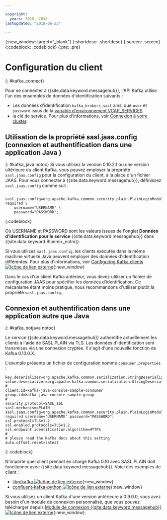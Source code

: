 ```yaml
---

copyright:
  years: 2015, 2018
lastupdated: "2018-06-22"

---
```


{:new_window: target="_blank"}
{:shortdesc: .shortdesc}
{:screen: .screen}
{:codeblock: .codeblock}
{:pre: .pre}

# Configuration du client
{: #kafka_connect}


Pour se connecter à {{site.data.keyword.messagehub}}, l'API Kafka utilise l'un des ensembles de données d'identification suivants : 
* Les données d'identification <code>kafka_brokers_sasl</code> ainsi que <code>user</code> et <code>password</code> issus de la
[variable d'environnement VCAP_SERVICES](/docs/services/MessageHub/messagehub127.html#vcap).
* la clé de service. Pour plus d'informations, voir [Connexion à votre cluster](/docs/services/MessageHub/messagehub127.html#enterprise_connect).


<!--17/10/17 - Karen: following info duplicated at messagehub104 -->
## Utilisation de la propriété sasl.jaas.config (connexion et authentification dans une application Java )
{: #kafka_java notoc}
Si vous utilisez la version 0.10.2.1 ou une version ultérieure du client Kafka, vous pouvez employer la propriété <code>sasl.jaas.config</code> pour la configuration du client, à la place d'un fichier JAAS. Pour vous connecter à {{site.data.keyword.messagehub}}, définissez <code>sasl.jaas.config</code> comme suit :
<pre>
<code>    sasl.jaas.config=org.apache.kafka.common.security.plain.PlainLoginModule required \
    username="USERNAME" \
    password="PASSWORD";</code>
</pre>
{:codeblock}

Où USERNAME et PASSWORD sont les valeurs issues de l'onglet **Données d'identification pour le service** {{site.data.keyword.messagehub}} dans {{site.data.keyword.Bluemix_notm}}.

Si vous utilisez <code>sasl.jaas.config</code>, les clients exécutés dans la même machine virtuelle Java peuvent employer des données d'identification différentes. Pour plus d'informations, voir [Configuring Kafka clients ![Icône de lien externe](../../icons/launch-glyph.svg "Icône de lien externe")](http://kafka.apache.org/documentation/#security_sasl_plain_clientconfig){:new_window}

Dans le cas d'un client Kafka antérieur, vous devez utiliser un fichier de configuration JAAS pour spécifier les données d'identification. Ce mécanisme étant moins pratique, nous recommandons d'utiliser plutôt la propriété <code>sasl.jaas.config</code>.
## Connexion et authentification dans une application autre que Java
{: #kafka_notjava notoc}

Le service {{site.data.keyword.messagehub}} authentifie actuellement les clients à l'aide de SASL PLAIN via TLS. Les données d'identification sont transmises via une connexion cryptée.
Il s'agit d'une nouvelle fonction de Kafka 0.10.0.X. 

L'exemple présente un fichier de configuration nommé <code>consumer.properties</code> :

```
key.deserializer=org.apache.kafka.common.serialization.StringDeserializer
value.deserializer=org.apache.kafka.common.serialization.StringDeserializer
#
client.id=kafka-java-console-sample-consumer
group.id=kafka-java-console-sample-group
#
security.protocol=SASL_SSL
sasl.mechanism=PLAIN
sasl.jaas.config=org.apache.kafka.common.security.plain.PlainLoginModule required username="USERNAME" password="PASSWORD";
ssl.protocol=TLSv1.2
ssl.enabled.protocols=TLSv1.2
ssl.endpoint.identification.algorithm=HTTPS
#
# please read the Kafka docs about this setting
auto.offset.reset=latest
```
{: codeblock}

N'importe quel client prenant en charge Kafka 0.10 avec SASL PLAIN doit fonctionner avec {{site.data.keyword.messagehub}}. Voici des exemples de client :

* [librdkafka ![Icône de lien externe](../../icons/launch-glyph.svg "Icône de lien externe")](https://github.com/edenhill/librdkafka/){:new_window} 
* [confluent-kafka-python ![Icône de lien externe](../../icons/launch-glyph.svg "Icône de lien externe")](https://github.com/confluentinc/confluent-kafka-python){:new_window} 

Si vous utilisez un client Kafka d'une version antérieure à 0.9.0.0, vous avez besoin d'un module de connexion personnalisé, que vous pouvez télécharger depuis [Module de connexion {{site.data.keyword.messagehub}} ![Icône de lien externe](../../icons/launch-glyph.svg "Icône de lien externe")](https://github.com/ibm-messaging/message-hub-samples/blob/master/kafka-0.9/message-hub-login-library/messagehub.login-1.0.0.jar){:new_window}. 


